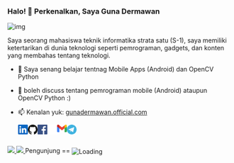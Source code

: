 ### Halo! 👋 Perkenalkan, Saya Guna Dermawan

![img](https://user-images.githubusercontent.com/53375007/127773721-eeecd5be-ea75-42cd-9b08-3e755cb5fc9d.png)

Saya seorang mahasiswa teknik informatika strata satu (S-1), saya memiliki ketertarikan di dunia teknologi seperti pemrograman, gadgets, dan konten yang membahas tentang teknologi.

- 🌱 Saya senang belajar tentnag Mobile Apps (Android) dan OpenCV Python
- 💬 boleh discuss tentang pemrograman mobile (Android) ataupun OpenCV Python :)
- 📫 Kenalan yuk: <a href="mailto:gunadermawan.official@gmail..com">gunadermawan.official.com</a>

  <a href="https://www.linkedin.com/in/guna-d-57554212b/" target="_blank"><img align="left" alt="Guna Dermawan | LinkedIn" width="22px" src="https://github.com/reski-mulud-muchamad/reski-mulud-muchamad/blob/main/logo-svg/linkedin-icon.svg" />
  <a href="https://github.com/gunadermawan" target="_blank"><img align="left" alt="Guna Dermawan | GitHub" width="22px" src="https://github.com/reski-mulud-muchamad/reski-mulud-muchamad/blob/main/logo-svg/github-icon.svg" />
  <a href="https://www.facebook.com/guna.dermawan.3/" target="_blank"><img align="left" alt="Guna Dermawan | Facebook" width="22px" src="https://github.com/reski-mulud-muchamad/reski-mulud-muchamad/blob/main/logo-svg/facebook.svg" />
  <a href="https://instagram.com/gunadermawan" target="_blank"><img align="left" alt="Guna Dermawan | Instagram" width="22px" src="https://github.com/Aakarsh-B/trying-repos/blob/master/insta.svg" />
  <a href="mailto:gunadermawan.official@gmail..com" target="_blank"><img align="left" alt="Hubungi Saya" width="22px" src="https://github.com/reski-mulud-muchamad/reski-mulud-muchamad/blob/main/logo-svg/google-gmail.svg" /></a>
  <a href="https://t.me/gunadermawan" target="_blank"><img align="left" alt="Guna Dermawan | Telegram" width="22px" src="https://github.com/reski-mulud-muchamad/reski-mulud-muchamad/blob/main/logo-svg/telegram.svg" />
  <br>
  <br>
    <p align="left">
<a href="https://github.com/gunadermawan">
  <img height="180em" src="https://github-readme-stats-eight-theta.vercel.app/api?username=gunadermawan&show_icons=true&theme=algolia&include_all_commits=true&count_private=true"/>
  <img height="180em" src="https://github-readme-stats-eight-theta.vercel.app/api/top-langs/?username=gunadermawan&layout=compact&langs_count=8&theme=algolia"/>
</a>
Pengunjung
==
<img align="center" src = "https://profile-counter.glitch.me/gunadermawan/count.svg" alt ="Loading">
</p>
 

